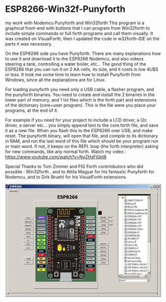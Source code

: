 # ESP8266-Win32f-Punyforth
my work with Nodemcu Punyforth and Win32forth 
This program is a graphical front-end with buttons
that I can program from Win32forth to include simple commands or full
forth programs and call them visually.
It was created on VisualForth,
then I updated  the code in w32forth-IDE on the parts  it was necessary.

On the ESP8266 side you have Punyforth. There are many explanations how to use
it and download it to the  ESP8266 Nodemcu,  and also  videos
steering a tank, controlling a water boiler, etc...  The good thing of the
ESP8266 that you can run it on 2 AA cells, its size, and it costs is low 4U$S
or less.
It took me some time to learn how to install Punyforth from Windows, since all
the explanations are for Linux.
 
For loading punyforth you need only a USB cable, a flasher program, and the punyforth binaries. 
You need to create and install the 2 binaries in the lower part of memory, and 1 txt files
which is the forth part and extensions of the dictionary (core+user program).
This is the  file were you place your programs, at the end of it. 

For example if you need for your project to  include a LCD driver, a I2c driver, a
server etc... you simply append text to the core.forth  file, and save it as a new file. 
When you flash this to the  ESP8266 over USB, and make reset.
The punyforth binary, will open that file, and compile to its
dictionary in RAM, and run the
last word of this file which should be your program run or main word. If not, it  keeps
on the REPL  loop (the forth interpreter) asking for new commands, like any normal forth.
Watch my video :
https://www.youtube.com/watch?v=NvZHxFj0pt8

Special Thanks to Tom Zimmer and FIG Forth contrinbutors who did possible :  Win32forth , 
and to Attila Magyar for his fantastic Punyforth for Nodemcu, and to Dirk Bruehl for his VisualForth extensions.

![Wi32forth->Punyforth Screenshot](https://github.com/PeterForth/ESP8266-Win32f-Punyforth/blob/master/screen-w32f-punyforth9_n.jpg)
